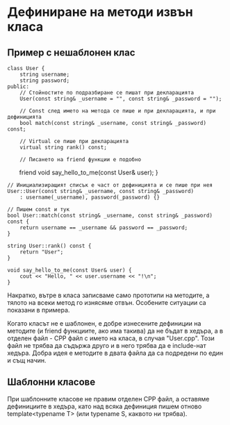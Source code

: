 # Дефиниране на методи извън класа

## Пример с нешаблонен клас

    class User {
        string username;
        string password; 
    public:
        // Стойностите по подразбиране се пишат при декларацията
        User(const string& _username = "", const string& _password = "");   
        
        // Const след името на метода се пише и при декларацията, и при дефиницията
        bool match(const string& _username, const string& _password) const;
        
        // Virtual се пише при декларацията
        virtual string rank() const;

        // Писането на friend функции е подобно
        friend void say_hello_to_me(const User& user);
    }
    
    // Инициализиращият списък е част от дефиницията и се пише при нея
    User::User(const string& _username, const string& _password)            
        : username(_username), password(_password) {}
    
    // Пишем const и тук
    bool User::match(const string& _username, const string& _password) const {
        return username == _username && password == _password;
    }
    
    string User::rank() const {
        return "User";
    }
    
    void say_hello_to_me(const User& user) {
        cout << "Hello, " << user.username << "!\n";
    }

Накратко, вътре в класа записваме само прототипи на методите, а тялото на всеки метод го изнясяме отвън.
Особените ситуации са показани в примера.

Когато класът не е шаблонен, е добре изнесените дефиниции на методите (и friend функциите, ако има такива) да не бъдат в хедъра,
а в отделен файл - СРР файл с името на класа, в случая "User.cpp".
Този файл не трябва да съдържа друго и в него трябва да е include-нат хедъра.
Добра идея е методите в двата файла да са подредени по един и същ начин.

## Шаблонни класове

При шаблонните класове не правим отделен CPP файл, а оставяме дефинициите в хедъра, като над всяка дефиниция пишем отново
template\<typename T\> (или typename S, каквото ни трябва).
